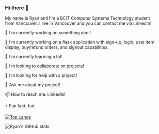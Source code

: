 ### Hi there 👋

My name is Ryan and I'm a BCIT Computer Systems Technology student from Vancouver. I live in Vancouver and you can contact me via LinkedIn!

🔭 I’m currently working on something cool!

🔭 I’m currently working on a flask application with sign-up, login, user item display, buy/refund orders, and signout capabilities. 

🌱 I’m currently learning a lot!

👯 I’m looking to collaborate on projects!

🤔 I’m looking for help with a project!

💬 Ask me about my project!

📫 How to reach me: LinkedIn!

⚡ Fun fact: fun.


[![Top Langs](https://github-readme-stats.vercel.app/api/top-langs/?username=ryancarnegie)](https://github.com/ryancarnegie/github-readme-stats)

![Ryan's GitHub stats](https://github-readme-stats.vercel.app/api?username=ryancarnegie&theme=dark&show_icons=true)
